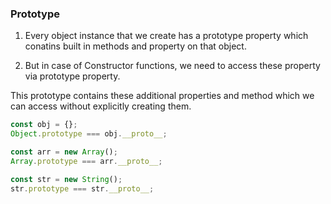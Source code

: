 ### Prototype

1. Every object instance that we create has a prototype property which conatins built in methods and property on that object.

2. But in case of Constructor functions, we need to access these property via prototype property.

This prototype contains these additional properties and method which we can access without explicitly creating them.

```javascript
const obj = {};
Object.prototype === obj.__proto__;

const arr = new Array();
Array.prototype === arr.__proto__;

const str = new String();
str.prototype === str.__proto__;
```
